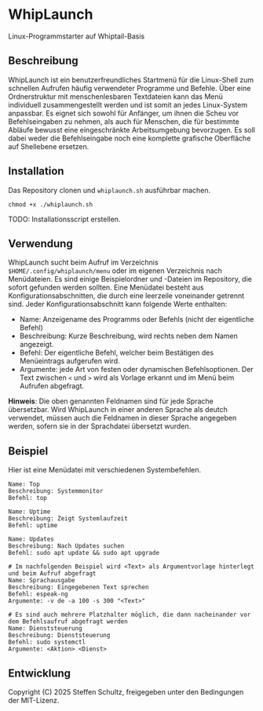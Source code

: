# WhipLaunch
Linux-Programmstarter auf Whiptail-Basis

## Beschreibung

WhipLaunch ist ein benutzerfreundliches Startmenü für die Linux-Shell zum schnellen Aufrufen häufig verwendeter Programme und Befehle. Über eine Ordnerstruktur mit menschenlesbaren Textdateien kann das Menü individuell zusammengestellt werden und ist somit an jedes Linux-System anpassbar. Es eignet sich sowohl für Anfänger, um ihnen die Scheu vor Befehlseingaben zu nehmen, als auch für Menschen, die für bestimmte Abläufe bewusst eine eingeschränkte Arbeitsumgebung bevorzugen. Es soll dabei weder die Befehlseingabe noch eine komplette grafische Oberfläche auf Shellebene ersetzen.

## Installation

Das Repository clonen und `whiplaunch.sh` ausführbar machen. 

```
chmod +x ./whiplaunch.sh
```

TODO: Installationsscript erstellen.

## Verwendung

WhipLaunch sucht beim Aufruf im Verzeichnis `$HOME/.config/whiplaunch/menu` oder im eigenen Verzeichnis nach Menüdateien. Es sind einige Beispielordner und -Dateien im Repository, die sofort gefunden werden sollten. Eine Menüdatei besteht aus Konfigurationsabschnitten, die durch eine leerzeile voneinander getrennt sind. Jeder Konfigurationsabschnitt kann folgende Werte enthalten: 

* Name: Anzeigename des Programms oder Befehls (nicht der eigentliche Befehl)
* Beschreibung: Kurze Beschreibung, wird rechts neben dem Namen angezeigt.
* Befehl: Der eigentliche Befehl, welcher beim Bestätigen des Menüeintrags aufgerufen wird. 
* Argumente: jede Art von festen oder dynamischen Befehlsoptionen. Der Text zwischen `<` und `>` wird als Vorlage erkannt und im Menü beim Aufrufen abgefragt. 

**Hinweis**: Die oben genannten Feldnamen sind für jede Sprache übersetzbar. Wird WhipLaunch in einer anderen Sprache als deutch verwendet, müssen auch die Feldnamen in dieser Sprache angegeben werden, sofern sie in der Sprachdatei übersetzt wurden. 

## Beispiel

Hier ist eine Menüdatei mit verschiedenen Systembefehlen.

```
Name: Top
Beschreibung: Systemmonitor
Befehl: top

Name: Uptime
Beschreibung: Zeigt Systemlaufzeit
Befehl: uptime

Name: Updates
Beschreibung: Nach Updates suchen
Befehl: sudo apt update && sudo apt upgrade

# Im nachfolgenden Beispiel wird <Text> als Argumentvorlage hinterlegt und beim Aufruf abgefragt
Name: Sprachausgabe
Beschreibung: Eingegebenen Text sprechen
Befehl: espeak-ng
Argumente: -v de -a 100 -s 300 "<Text>"

# Es sind auch mehrere Platzhalter möglich, die dann nacheinander vor dem Befehlsaufruf abgefragt werden
Name: Dienststeuerung
Beschreibung: Dienststeuerung
Befehl: sudo systemctl
Argumente: <Aktion> <Dienst>
```

## Entwicklung

Copyright (C) 2025 Steffen Schultz, freigegeben unter den Bedingungen der MIT-Lizenz. 
